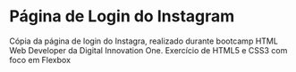 # Página de Login do Instagram
Cópia da página de login do Instagra, realizado durante bootcamp HTML Web Developer da Digital Innovation One. 
Exercício de HTML5 e CSS3 com foco em Flexbox
